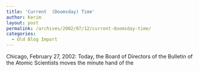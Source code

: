 ```yaml
---
title: 'Current  (Doomsday) Time'
author: Kerim
layout: post
permalink: /archives/2002/07/12/current-doomsday-time/
categories:
  - Old Blog Import
---
```

Chicago, February 27, 2002: Today, the Board of Directors of the Bulletin of the Atomic Scientists moves the minute hand of the 

